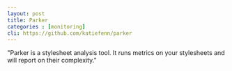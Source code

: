 ```yaml
---
layout: post
title: Parker
categories : [monitoring]
cli: https://github.com/katiefenn/parker
---
```


"Parker is a stylesheet analysis tool. It runs metrics on your stylesheets and will report on their complexity."
